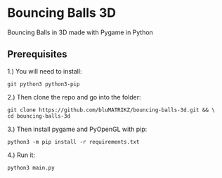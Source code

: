 # Bouncing Balls 3D
Bouncing Balls in 3D made with Pygame in Python

## Prerequisites
1.) You will need to install:
```
git python3 python3-pip
```
2.) Then clone the repo and go into the folder:
```
git clone https://github.com/bluMATRIKZ/bouncing-balls-3d.git && \
cd bouncing-balls-3d 
```
3.) Then install pygame and PyOpenGL with pip:
```
python3 -m pip install -r requirements.txt
```
4.) Run it:
```
python3 main.py
```
